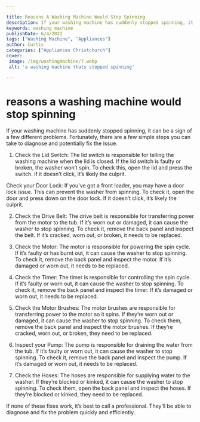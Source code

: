 ```yaml
---

title: Reasons A Washing Machine Would Stop Spinning
description: If your washing machine has suddenly stopped spinning, it could be a sign of a broken belt, a clogged pump, or a problem with the motor. By diagnosing the issue and fixing it, you could save yourself a trip to the repair shop. Learn how to diagnose and fix the problem in this post.
keywords: washing machine
publishDate: 6/4/2022
tags: ["Washing Machine", "Appliances"]
author: Curtis
categories: ["Appliances Christchurch"]
cover: 
 image: /img/washingmachine/7.webp
 alt: 'a washing machine thats stopped spinning'

---
```


# reasons a washing machine would stop spinning

If your washing machine has suddenly stopped spinning, it can be a sign of a few different problems. Fortunately, there are a few simple steps you can take to diagnose and potentially fix the issue.

1. Check the Lid Switch: The lid switch is responsible for telling the washing machine when the lid is closed. If the lid switch is faulty or broken, the washer won’t spin. To check this, open the lid and press the switch. If it doesn’t click, it’s likely the culprit.

Check your Door Lock: If you've got a front loader, you may have a door lock issue. This can prevent the washer from spinning. To check it, open the door and press down on the door lock. If it doesn’t click, it’s likely the culprit.

2. Check the Drive Belt: The drive belt is responsible for transferring power from the motor to the tub. If it’s worn out or damaged, it can cause the washer to stop spinning. To check it, remove the back panel and inspect the belt. If it’s cracked, worn out, or broken, it needs to be replaced.

3. Check the Motor: The motor is responsible for powering the spin cycle. If it’s faulty or has burnt out, it can cause the washer to stop spinning. To check it, remove the back panel and inspect the motor. If it’s damaged or worn out, it needs to be replaced.

4. Check the Timer: The timer is responsible for controlling the spin cycle. If it’s faulty or worn out, it can cause the washer to stop spinning. To check it, remove the back panel and inspect the timer. If it’s damaged or worn out, it needs to be replaced.

5. Check the Motor Brushes: The motor brushes are responsible for transferring power to the motor so it spins. If they’re worn out or damaged, it can cause the washer to stop spinning. To check them, remove the back panel and inspect the motor brushes. If they’re cracked, worn out, or broken, they need to be replaced.

6. Inspect your Pump: The pump is responsible for draining the water from the tub. If it’s faulty or worn out, it can cause the washer to stop spinning. To check it, remove the back panel and inspect the pump. If it’s damaged or worn out, it needs to be replaced.

7. Check the Hoses: The hoses are responsible for supplying water to the washer. If they’re blocked or kinked, it can cause the washer to stop spinning. To check them, open the back panel and inspect the hoses. If they’re blocked or kinked, they need to be replaced.

If none of these fixes work, it’s best to call a professional. They’ll be able to diagnose and fix the problem quickly and efficiently.